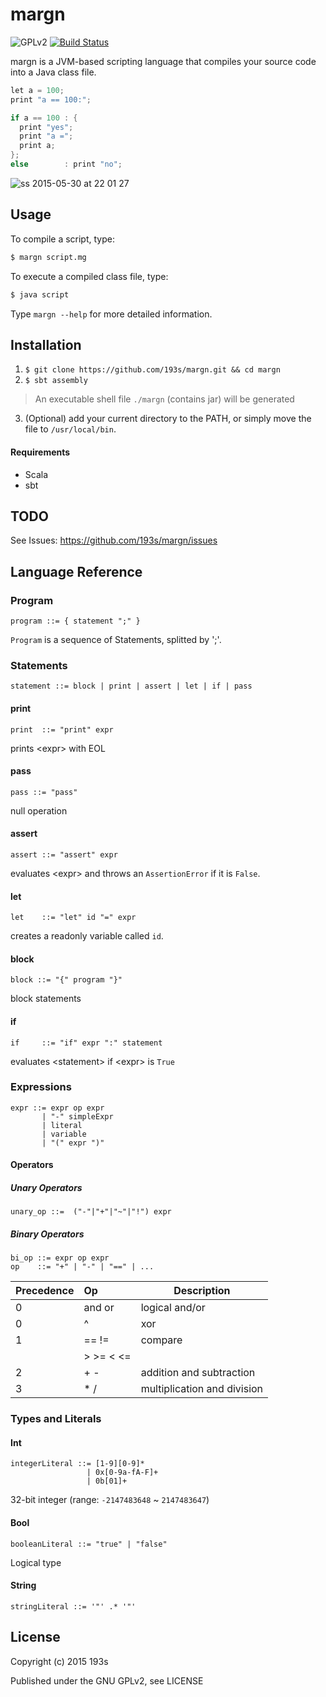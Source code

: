 # margn
![GPLv2](https://img.shields.io/badge/license-GPLv2-blue.svg)
[![Build Status](https://travis-ci.org/193s/margn.svg)](https://travis-ci.org/193s/margn)


margn is a JVM-based scripting language that compiles your source code into a Java class file.  

```c
let a = 100;
print "a == 100:";

if a == 100 : {
  print "yes";
  print "a =";
  print a;
};
else        : print "no";
```

![ss 2015-05-30 at 22 01 27](https://cloud.githubusercontent.com/assets/6814758/7897456/7c107b3e-0717-11e5-969f-68480924d97f.png)


## Usage
To compile a script, type:
```sh
$ margn script.mg
```
To execute a compiled class file, type:
```sh
$ java script
```

Type `margn --help` for more detailed information.

## Installation
1. `$ git clone https://github.com/193s/margn.git && cd margn`
2. `$ sbt assembly`  
> An executable shell file `./margn` (contains jar) will be generated
3. (Optional) add your current directory to the PATH, or simply move the file to `/usr/local/bin`.

#### Requirements
- Scala
- sbt


## TODO
See Issues: https://github.com/193s/margn/issues

## Language Reference

### Program
```ebnf
program ::= { statement ";" }
```
`Program` is a sequence of Statements, splitted by ';'.


### Statements
```ebnf
statement ::= block | print | assert | let | if | pass
```
#### print
```ebnf
print  ::= "print" expr
```
prints \<expr\> with EOL

#### pass
```ebnf
pass ::= "pass"
```
null operation

#### assert
```ebnf
assert ::= "assert" expr
```
evaluates \<expr\> and throws an `AssertionError` if it is `False`.

#### let
```ebnf
let    ::= "let" id "=" expr
```
creates a readonly variable called `id`.

#### block
```ebnf
block ::= "{" program "}"
```
block statements

#### if
```ebnf
if     ::= "if" expr ":" statement
```
evaluates \<statement\> if \<expr\> is `True`



### Expressions
```ebnf
expr ::= expr op expr
       | "-" simpleExpr
       | literal
       | variable
       | "(" expr ")"
```

#### Operators
##### Unary Operators
```ebnf
unary_op ::=  ("-"|"+"|"~"|"!") expr
```

##### Binary Operators
```ebnf
bi_op ::= expr op expr
op    ::= "+" | "-" | "==" | ...
```

| Precedence | Op            | Description                 |
|:-----------|:--------------|-----------------------------|
| 0          | and or        | logical and/or              |
| 0          | ^             | xor                         |
| 1          | == !=         | compare                     |
|            | > >= < <=     |                             |
| 2          | + -           | addition and subtraction    |
| 3          | * /           | multiplication and division |


### Types and Literals
#### Int
```ebnf
integerLiteral ::= [1-9][0-9]*
                 | 0x[0-9a-fA-F]+
                 | 0b[01]+
```
32-bit integer (range: `-2147483648` ~ `2147483647`)

#### Bool
```ebnf
booleanLiteral ::= "true" | "false"
```
Logical type

#### String
```ebnf
stringLiteral ::= '"' .* '"'
```


## License
Copyright (c) 2015 193s

Published under the GNU GPLv2, see LICENSE
